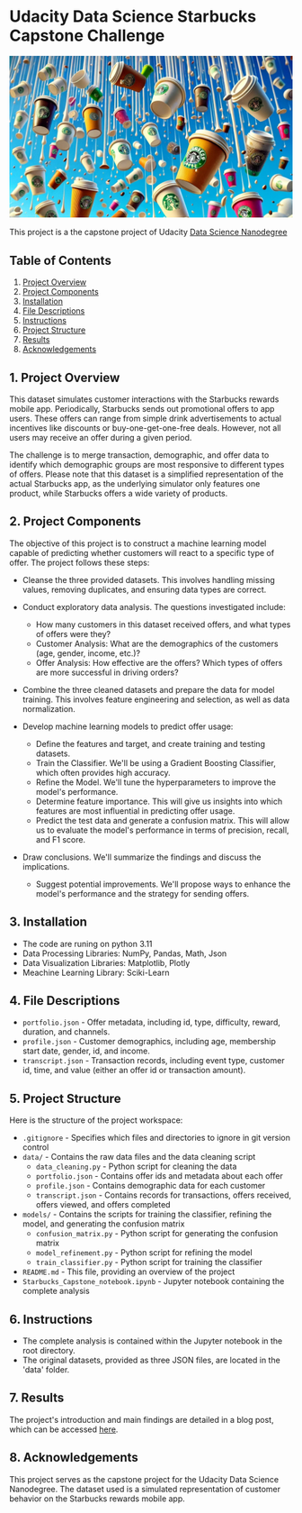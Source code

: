 # Udacity Data  Science Starbucks Capstone Challenge

![](./reports/readme_image2.png)

This project is a the capstone project of Udacity [Data Science Nanodegree](https://www.udacity.com/course/data-scientist-nanodegree--nd025)
## Table of Contents
1. [Project Overview](#overview)
2. [Project Components](#components)
3. [Installation](#installation)
4. [File Descriptions](#descriptions)
5. [Instructions](#instructions)
6. [Project Structure](#structure)
7. [Results](#results)
8. [Acknowledgements](#acknowledgements)

## 1. Project Overview <a name="overview"></a>
This dataset simulates customer interactions with the Starbucks rewards mobile app. Periodically, Starbucks sends out promotional offers to app users. These offers can range from simple drink advertisements to actual incentives like discounts or buy-one-get-one-free deals. However, not all users may receive an offer during a given period. 

The challenge is to merge transaction, demographic, and offer data to identify which demographic groups are most responsive to different types of offers. Please note that this dataset is a simplified representation of the actual Starbucks app, as the underlying simulator only features one product, while Starbucks offers a wide variety of products.

## 2. Project Components <a name="components"></a>
The objective of this project is to construct a machine learning model capable of predicting whether customers will react to a specific type of offer. The project follows these steps:

- Cleanse the three provided datasets. This involves handling missing values, removing duplicates, and ensuring data types are correct.

- Conduct exploratory data analysis. The questions investigated include:
  - How many customers in this dataset received offers, and what types of offers were they?
  - Customer Analysis: What are the demographics of the customers (age, gender, income, etc.)?
  - Offer Analysis: How effective are the offers? Which types of offers are more successful in driving orders?

- Combine the three cleaned datasets and prepare the data for model training. This involves feature engineering and selection, as well as data normalization.

- Develop machine learning models to predict offer usage:
  - Define the features and target, and create training and testing datasets.
  - Train the Classifier. We'll be using a Gradient Boosting Classifier, which often provides high accuracy.
  - Refine the Model. We'll tune the hyperparameters to improve the model's performance.
  - Determine feature importance. This will give us insights into which features are most influential in predicting offer usage.
  - Predict the test data and generate a confusion matrix. This will allow us to evaluate the model's performance in terms of precision, recall, and F1 score.

- Draw conclusions. We'll summarize the findings and discuss the implications.
  - Suggest potential improvements. We'll propose ways to enhance the model's performance and the strategy for sending offers.


## 3. Installation <a name="installation"></a>
- The code are runing on python 3.11
- Data Processing Libraries: NumPy, Pandas, Math, Json
- Data Visualization Libraries: Matplotlib, Plotly
- Meachine Learning Library: Sciki-Learn


## 4. File Descriptions <a name="descriptions"></a>

- `portfolio.json` - Offer metadata, including id, type, difficulty, reward, duration, and channels.
- `profile.json` - Customer demographics, including age, membership start date, gender, id, and income.
- `transcript.json` - Transaction records, including event type, customer id, time, and value (either an offer id or transaction amount).


## 5. Project Structure <a name="structure"></a>

Here is the structure of the project workspace:

- `.gitignore` - Specifies which files and directories to ignore in git version control
- `data/` - Contains the raw data files and the data cleaning script
  - `data_cleaning.py` - Python script for cleaning the data
  - `portfolio.json` - Contains offer ids and metadata about each offer
  - `profile.json` - Contains demographic data for each customer
  - `transcript.json` - Contains records for transactions, offers received, offers viewed, and offers completed
- `models/` - Contains the scripts for training the classifier, refining the model, and generating the confusion matrix
  - `confusion_matrix.py` - Python script for generating the confusion matrix
  - `model_refinement.py` - Python script for refining the model
  - `train_classifier.py` - Python script for training the classifier
- `README.md` - This file, providing an overview of the project
- `Starbucks_Capstone_notebook.ipynb` - Jupyter notebook containing the complete analysis


## 6. Instructions <a name="instructions"></a>
- The complete analysis is contained within the Jupyter notebook in the root directory.
- The original datasets, provided as three JSON files, are located in the 'data' folder.

## 7. Results <a name="results"></a>
The project's introduction and main findings are detailed in a blog post, which can be accessed [here](https://medium.com/@casasvil/udacity-data-science-starbucks-capstone-challenge-0a246ef08a0d).

## 8. Acknowledgements <a name="acknowledgements"></a>
This project serves as the capstone project for the Udacity Data Science Nanodegree. The dataset used is a simulated representation of customer behavior on the Starbucks rewards mobile app.
